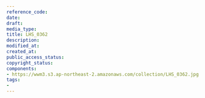 ```yaml
---
reference_code: 
date: 
draft: 
media_type: 
title: LHS_0362
description: 
modified_at: 
created_at: 
public_access_status: 
copyright_status: 
components:
- https://wwm3.s3.ap-northeast-2.amazonaws.com/collection/LHS_0362.jpg
tags:
- 
---
```

